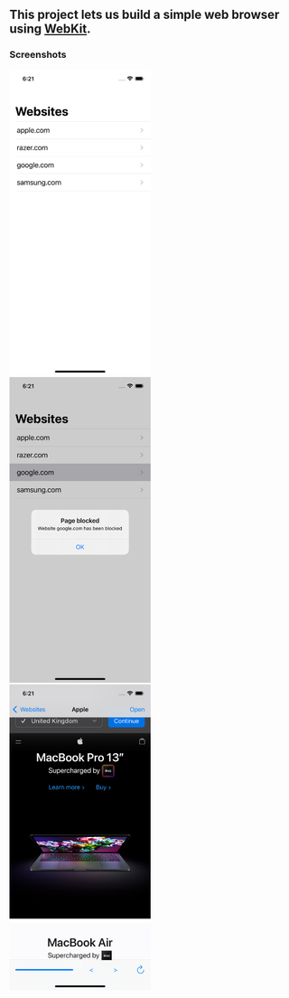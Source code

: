 ## This project lets us build a simple web browser using [WebKit](https://developer.apple.com/documentation/webkit).

### Screenshots

<img src="https://github.com/deathlezz/100-Days-of-Swift/blob/main/05-Project4/Screenshots/Screenshot1.png" width=250> ‎ <img src="https://github.com/deathlezz/100-Days-of-Swift/blob/main/05-Project4/Screenshots/Screenshot2.png" width=250> ‎ <img src="https://github.com/deathlezz/100-Days-of-Swift/blob/main/05-Project4/Screenshots/Screenshot3.png" width=250>
